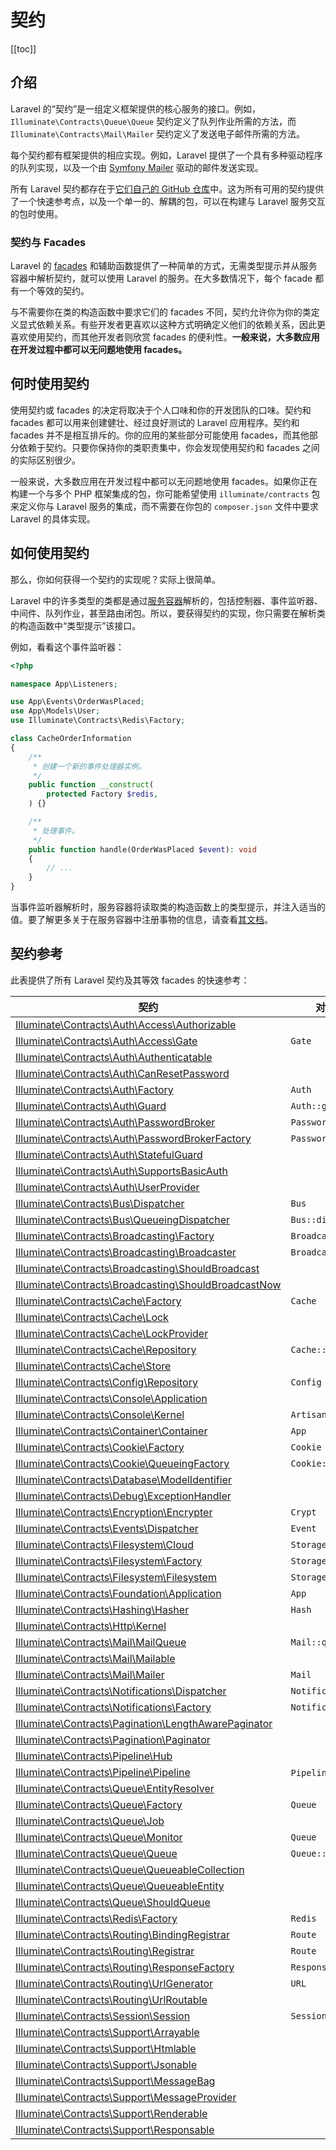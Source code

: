 # 契约

[[toc]]

## 介绍

Laravel 的“契约”是一组定义框架提供的核心服务的接口。例如，`Illuminate\Contracts\Queue\Queue` 契约定义了队列作业所需的方法，而 `Illuminate\Contracts\Mail\Mailer` 契约定义了发送电子邮件所需的方法。

每个契约都有框架提供的相应实现。例如，Laravel 提供了一个具有多种驱动程序的队列实现，以及一个由 [Symfony Mailer](https://symfony.com/doc/7.0/mailer.html) 驱动的邮件发送实现。

所有 Laravel 契约都存在于[它们自己的 GitHub 仓库](https://github.com/illuminate/contracts)中。这为所有可用的契约提供了一个快速参考点，以及一个单一的、解耦的包，可以在构建与 Laravel 服务交互的包时使用。

### 契约与 Facades

Laravel 的 [facades](/docs/11/architecture-concepts/facades) 和辅助函数提供了一种简单的方式，无需类型提示并从服务容器中解析契约，就可以使用 Laravel 的服务。在大多数情况下，每个 facade 都有一个等效的契约。

与不需要你在类的构造函数中要求它们的 facades 不同，契约允许你为你的类定义显式依赖关系。有些开发者更喜欢以这种方式明确定义他们的依赖关系，因此更喜欢使用契约，而其他开发者则欣赏 facades 的便利性。**一般来说，大多数应用在开发过程中都可以无问题地使用 facades。**

## 何时使用契约

使用契约或 facades 的决定将取决于个人口味和你的开发团队的口味。契约和 facades 都可以用来创建健壮、经过良好测试的 Laravel 应用程序。契约和 facades 并不是相互排斥的。你的应用的某些部分可能使用 facades，而其他部分依赖于契约。只要你保持你的类职责集中，你会发现使用契约和 facades 之间的实际区别很少。

一般来说，大多数应用在开发过程中都可以无问题地使用 facades。如果你正在构建一个与多个 PHP 框架集成的包，你可能希望使用 `illuminate/contracts` 包来定义你与 Laravel 服务的集成，而不需要在你包的 `composer.json` 文件中要求 Laravel 的具体实现。

## 如何使用契约

那么，你如何获得一个契约的实现呢？实际上很简单。

Laravel 中的许多类型的类都是通过[服务容器](/docs/11/architecture-concepts/container)解析的，包括控制器、事件监听器、中间件、队列作业，甚至路由闭包。所以，要获得契约的实现，你只需要在解析类的构造函数中“类型提示”该接口。

例如，看看这个事件监听器：

```php
<?php

namespace App\Listeners;

use App\Events\OrderWasPlaced;
use App\Models\User;
use Illuminate\Contracts\Redis\Factory;

class CacheOrderInformation
{
    /**
     * 创建一个新的事件处理器实例。
     */
    public function __construct(
        protected Factory $redis,
    ) {}

    /**
     * 处理事件。
     */
    public function handle(OrderWasPlaced $event): void
    {
        // ...
    }
}
```

当事件监听器解析时，服务容器将读取类的构造函数上的类型提示，并注入适当的值。要了解更多关于在服务容器中注册事物的信息，请查看[其文档](/docs/11/architecture-concepts/container)。

## 契约参考

此表提供了所有 Laravel 契约及其等效 facades 的快速参考：

| 契约                                                                                                                                                 | 对应的 Facade             |
| ---------------------------------------------------------------------------------------------------------------------------------------------------- | ------------------------- |
| [Illuminate\Contracts\Auth\Access\Authorizable](https://github.com/illuminate/contracts/blob/{{version}}/Auth/Access/Authorizable.php)               | &nbsp;                    |
| [Illuminate\Contracts\Auth\Access\Gate](https://github.com/illuminate/contracts/blob/{{version}}/Auth/Access/Gate.php)                               | `Gate`                    |
| [Illuminate\Contracts\Auth\Authenticatable](https://github.com/illuminate/contracts/blob/{{version}}/Auth/Authenticatable.php)                       | &nbsp;                    |
| [Illuminate\Contracts\Auth\CanResetPassword](https://github.com/illuminate/contracts/blob/{{version}}/Auth/CanResetPassword.php)                     | &nbsp;                    |
| [Illuminate\Contracts\Auth\Factory](https://github.com/illuminate/contracts/blob/{{version}}/Auth/Factory.php)                                       | `Auth`                    |
| [Illuminate\Contracts\Auth\Guard](https://github.com/illuminate/contracts/blob/{{version}}/Auth/Guard.php)                                           | `Auth::guard()`           |
| [Illuminate\Contracts\Auth\PasswordBroker](https://github.com/illuminate/contracts/blob/{{version}}/Auth/PasswordBroker.php)                         | `Password::broker()`      |
| [Illuminate\Contracts\Auth\PasswordBrokerFactory](https://github.com/illuminate/contracts/blob/{{version}}/Auth/PasswordBrokerFactory.php)           | `Password`                |
| [Illuminate\Contracts\Auth\StatefulGuard](https://github.com/illuminate/contracts/blob/{{version}}/Auth/StatefulGuard.php)                           | &nbsp;                    |
| [Illuminate\Contracts\Auth\SupportsBasicAuth](https://github.com/illuminate/contracts/blob/{{version}}/Auth/SupportsBasicAuth.php)                   | &nbsp;                    |
| [Illuminate\Contracts\Auth\UserProvider](https://github.com/illuminate/contracts/blob/{{version}}/Auth/UserProvider.php)                             | &nbsp;                    |
| [Illuminate\Contracts\Bus\Dispatcher](https://github.com/illuminate/contracts/blob/{{version}}/Bus/Dispatcher.php)                                   | `Bus`                     |
| [Illuminate\Contracts\Bus\QueueingDispatcher](https://github.com/illuminate/contracts/blob/{{version}}/Bus/QueueingDispatcher.php)                   | `Bus::dispatchToQueue()`  |
| [Illuminate\Contracts\Broadcasting\Factory](https://github.com/illuminate/contracts/blob/{{version}}/Broadcasting/Factory.php)                       | `Broadcast`               |
| [Illuminate\Contracts\Broadcasting\Broadcaster](https://github.com/illuminate/contracts/blob/{{version}}/Broadcasting/Broadcaster.php)               | `Broadcast::connection()` |
| [Illuminate\Contracts\Broadcasting\ShouldBroadcast](https://github.com/illuminate/contracts/blob/{{version}}/Broadcasting/ShouldBroadcast.php)       | &nbsp;                    |
| [Illuminate\Contracts\Broadcasting\ShouldBroadcastNow](https://github.com/illuminate/contracts/blob/{{version}}/Broadcasting/ShouldBroadcastNow.php) | &nbsp;                    |
| [Illuminate\Contracts\Cache\Factory](https://github.com/illuminate/contracts/blob/{{version}}/Cache/Factory.php)                                     | `Cache`                   |
| [Illuminate\Contracts\Cache\Lock](https://github.com/illuminate/contracts/blob/{{version}}/Cache/Lock.php)                                           | &nbsp;                    |
| [Illuminate\Contracts\Cache\LockProvider](https://github.com/illuminate/contracts/blob/{{version}}/Cache/LockProvider.php)                           | &nbsp;                    |
| [Illuminate\Contracts\Cache\Repository](https://github.com/illuminate/contracts/blob/{{version}}/Cache/Repository.php)                               | `Cache::driver()`         |
| [Illuminate\Contracts\Cache\Store](https://github.com/illuminate/contracts/blob/{{version}}/Cache/Store.php)                                         | &nbsp;                    |
| [Illuminate\Contracts\Config\Repository](https://github.com/illuminate/contracts/blob/{{version}}/Config/Repository.php)                             | `Config`                  |
| [Illuminate\Contracts\Console\Application](https://github.com/illuminate/contracts/blob/{{version}}/Console/Application.php)                         | &nbsp;                    |
| [Illuminate\Contracts\Console\Kernel](https://github.com/illuminate/contracts/blob/{{version}}/Console/Kernel.php)                                   | `Artisan`                 |
| [Illuminate\Contracts\Container\Container](https://github.com/illuminate/contracts/blob/{{version}}/Container/Container.php)                         | `App`                     |
| [Illuminate\Contracts\Cookie\Factory](https://github.com/illuminate/contracts/blob/{{version}}/Cookie/Factory.php)                                   | `Cookie`                  |
| [Illuminate\Contracts\Cookie\QueueingFactory](https://github.com/illuminate/contracts/blob/{{version}}/Cookie/QueueingFactory.php)                   | `Cookie::queue()`         |
| [Illuminate\Contracts\Database\ModelIdentifier](https://github.com/illuminate/contracts/blob/{{version}}/Database/ModelIdentifier.php)               | &nbsp;                    |
| [Illuminate\Contracts\Debug\ExceptionHandler](https://github.com/illuminate/contracts/blob/{{version}}/Debug/ExceptionHandler.php)                   | &nbsp;                    |
| [Illuminate\Contracts\Encryption\Encrypter](https://github.com/illuminate/contracts/blob/{{version}}/Encryption/Encrypter.php)                       | `Crypt`                   |
| [Illuminate\Contracts\Events\Dispatcher](https://github.com/illuminate/contracts/blob/{{version}}/Events/Dispatcher.php)                             | `Event`                   |
| [Illuminate\Contracts\Filesystem\Cloud](https://github.com/illuminate/contracts/blob/{{version}}/Filesystem/Cloud.php)                               | `Storage::cloud()`        |
| [Illuminate\Contracts\Filesystem\Factory](https://github.com/illuminate/contracts/blob/{{version}}/Filesystem/Factory.php)                           | `Storage`                 |
| [Illuminate\Contracts\Filesystem\Filesystem](https://github.com/illuminate/contracts/blob/{{version}}/Filesystem/Filesystem.php)                     | `Storage::disk()`         |
| [Illuminate\Contracts\Foundation\Application](https://github.com/illuminate/contracts/blob/{{version}}/Foundation/Application.php)                   | `App`                     |
| [Illuminate\Contracts\Hashing\Hasher](https://github.com/illuminate/contracts/blob/{{version}}/Hashing/Hasher.php)                                   | `Hash`                    |
| [Illuminate\Contracts\Http\Kernel](https://github.com/illuminate/contracts/blob/{{version}}/Http/Kernel.php)                                         | &nbsp;                    |
| [Illuminate\Contracts\Mail\MailQueue](https://github.com/illuminate/contracts/blob/{{version}}/Mail/MailQueue.php)                                   | `Mail::queue()`           |
| [Illuminate\Contracts\Mail\Mailable](https://github.com/illuminate/contracts/blob/{{version}}/Mail/Mailable.php)                                     | &nbsp;                    |
| [Illuminate\Contracts\Mail\Mailer](https://github.com/illuminate/contracts/blob/{{version}}/Mail/Mailer.php)                                         | `Mail`                    |
| [Illuminate\Contracts\Notifications\Dispatcher](https://github.com/illuminate/contracts/blob/{{version}}/Notifications/Dispatcher.php)               | `Notification`            |
| [Illuminate\Contracts\Notifications\Factory](https://github.com/illuminate/contracts/blob/{{version}}/Notifications/Factory.php)                     | `Notification`            |
| [Illuminate\Contracts\Pagination\LengthAwarePaginator](https://github.com/illuminate/contracts/blob/{{version}}/Pagination/LengthAwarePaginator.php) | &nbsp;                    |
| [Illuminate\Contracts\Pagination\Paginator](https://github.com/illuminate/contracts/blob/{{version}}/Pagination/Paginator.php)                       | &nbsp;                    |
| [Illuminate\Contracts\Pipeline\Hub](https://github.com/illuminate/contracts/blob/{{version}}/Pipeline/Hub.php)                                       | &nbsp;                    |
| [Illuminate\Contracts\Pipeline\Pipeline](https://github.com/illuminate/contracts/blob/{{version}}/Pipeline/Pipeline.php)                             | `Pipeline`;               |
| [Illuminate\Contracts\Queue\EntityResolver](https://github.com/illuminate/contracts/blob/{{version}}/Queue/EntityResolver.php)                       | &nbsp;                    |
| [Illuminate\Contracts\Queue\Factory](https://github.com/illuminate/contracts/blob/{{version}}/Queue/Factory.php)                                     | `Queue`                   |
| [Illuminate\Contracts\Queue\Job](https://github.com/illuminate/contracts/blob/{{version}}/Queue/Job.php)                                             | &nbsp;                    |
| [Illuminate\Contracts\Queue\Monitor](https://github.com/illuminate/contracts/blob/{{version}}/Queue/Monitor.php)                                     | `Queue`                   |
| [Illuminate\Contracts\Queue\Queue](https://github.com/illuminate/contracts/blob/{{version}}/Queue/Queue.php)                                         | `Queue::connection()`     |
| [Illuminate\Contracts\Queue\QueueableCollection](https://github.com/illuminate/contracts/blob/{{version}}/Queue/QueueableCollection.php)             | &nbsp;                    |
| [Illuminate\Contracts\Queue\QueueableEntity](https://github.com/illuminate/contracts/blob/{{version}}/Queue/QueueableEntity.php)                     | &nbsp;                    |
| [Illuminate\Contracts\Queue\ShouldQueue](https://github.com/illuminate/contracts/blob/{{version}}/Queue/ShouldQueue.php)                             | &nbsp;                    |
| [Illuminate\Contracts\Redis\Factory](https://github.com/illuminate/contracts/blob/{{version}}/Redis/Factory.php)                                     | `Redis`                   |
| [Illuminate\Contracts\Routing\BindingRegistrar](https://github.com/illuminate/contracts/blob/{{version}}/Routing/BindingRegistrar.php)               | `Route`                   |
| [Illuminate\Contracts\Routing\Registrar](https://github.com/illuminate/contracts/blob/{{version}}/Routing/Registrar.php)                             | `Route`                   |
| [Illuminate\Contracts\Routing\ResponseFactory](https://github.com/illuminate/contracts/blob/{{version}}/Routing/ResponseFactory.php)                 | `Response`                |
| [Illuminate\Contracts\Routing\UrlGenerator](https://github.com/illuminate/contracts/blob/{{version}}/Routing/UrlGenerator.php)                       | `URL`                     |
| [Illuminate\Contracts\Routing\UrlRoutable](https://github.com/illuminate/contracts/blob/{{version}}/Routing/UrlRoutable.php)                         | &nbsp;                    |
| [Illuminate\Contracts\Session\Session](https://github.com/illuminate/contracts/blob/{{version}}/Session/Session.php)                                 | `Session::driver()`       |
| [Illuminate\Contracts\Support\Arrayable](https://github.com/illuminate/contracts/blob/{{version}}/Support/Arrayable.php)                             | &nbsp;                    |
| [Illuminate\Contracts\Support\Htmlable](https://github.com/illuminate/contracts/blob/{{version}}/Support/Htmlable.php)                               | &nbsp;                    |
| [Illuminate\Contracts\Support\Jsonable](https://github.com/illuminate/contracts/blob/{{version}}/Support/Jsonable.php)                               | &nbsp;                    |
| [Illuminate\Contracts\Support\MessageBag](https://github.com/illuminate/contracts/blob/{{version}}/Support/MessageBag.php)                           | &nbsp;                    |
| [Illuminate\Contracts\Support\MessageProvider](https://github.com/illuminate/contracts/blob/{{version}}/Support/MessageProvider.php)                 | &nbsp;                    |
| [Illuminate\Contracts\Support\Renderable](https://github.com/illuminate/contracts/blob/{{version}}/Support/Renderable.php)                           | &nbsp;                    |
| [Illuminate\Contracts\Support\Responsable](https://github.com/illuminate/contracts/blob/{{version}}/Support/Responsable.php)                         | &nbsp;                    |
